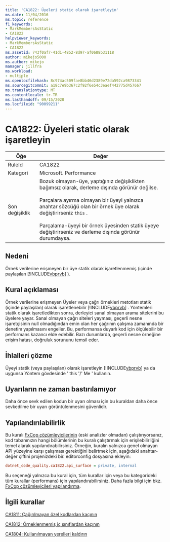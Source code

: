 ```yaml
---
title: 'CA1822: Üyeleri static olarak işaretleyin'
ms.date: 11/04/2016
ms.topic: reference
f1_keywords:
- MarkMembersAsStatic
- CA1822
helpviewer_keywords:
- MarkMembersAsStatic
- CA1822
ms.assetid: 743f0af7-41d1-4852-8d97-af0688b31118
author: mikejo5000
ms.author: mikejo
manager: jillfra
ms.workload:
- multiple
ms.openlocfilehash: 8c974ac509fae8bb46d2389e72da592ca9873341
ms.sourcegitcommit: a18c7e9b367c2f92f6e54c3eaef442775d457667
ms.translationtype: MT
ms.contentlocale: tr-TR
ms.lasthandoff: 09/15/2020
ms.locfileid: "90099211"
---
```

# <a name="ca1822-mark-members-as-static"></a>CA1822: Üyeleri static olarak işaretleyin

|Öğe|Değer|
|-|-|
|RuleId|CA1822|
|Kategori|Microsoft. Performance|
|Son değişiklik|Bozuk olmayan-üye, yaptığınız değişiklikten bağımsız olarak, derleme dışında görünür değilse.<br /><br />Parçalara ayırma olmayan bir üyeyi yalnızca anahtar sözcüğü olan bir örnek üye olarak değiştirirseniz `this` .<br /><br /> Parçalama-üyeyi bir örnek üyesinden statik üyeye değiştirirseniz ve derleme dışında görünür durumdaysa.|

## <a name="cause"></a>Nedeni
Örnek verilerine erişmeyen bir üye statik olarak işaretlenmemiş (içinde paylaşılan [!INCLUDE[vbprvb](../code-quality/includes/vbprvb_md.md)] ).

## <a name="rule-description"></a>Kural açıklaması
Örnek verilerine erişmeyen Üyeler veya çağrı örnekleri metotları statik (içinde paylaşılan) olarak işaretlenebilir [!INCLUDE[vbprvb](../code-quality/includes/vbprvb_md.md)] . Yöntemleri statik olarak işaretledikten sonra, derleyici sanal olmayan arama sitelerini bu üyelere yayar. Sanal olmayan çağrı siteleri yayması, geçerli nesne işaretçisinin null olmadığından emin olan her çağrının çalışma zamanında bir denetim yapılmasını engeller. Bu, performansa duyarlı kod için ölçülebilir bir performans kazancı elde edebilir. Bazı durumlarda, geçerli nesne örneğine erişim hatası, doğruluk sorununu temsil eder.

## <a name="how-to-fix-violations"></a>İhlalleri çözme
Üyeyi statik (veya paylaşılan) olarak işaretleyin [!INCLUDE[vbprvb](../code-quality/includes/vbprvb_md.md)] ya da uygunsa Yöntem gövdesinde ' this '/' Me ' kullanın.

## <a name="when-to-suppress-warnings"></a>Uyarıların ne zaman bastırılamıyor
Daha önce sevk edilen kodun bir uyarı olması için bu kuraldan daha önce sevkedilme bir uyarı görüntülenmesini güvenlidir.

## <a name="configurability"></a>Yapılandırılabilirlik

Bu kuralı [FxCop çözümleyicilerinin](install-fxcop-analyzers.md) (eski analizler olmadan) çalıştırıyorsanız, kod tabanınızın hangi bölümlerinin bu kuralı çalıştırmak için erişilebilirliğini temel alarak yapılandırabilirsiniz. Örneğin, kuralın yalnızca genel olmayan API yüzeyine karşı çalışması gerektiğini belirtmek için, aşağıdaki anahtar-değer çiftini projenizdeki bir. editorconfig dosyasına ekleyin:

```ini
dotnet_code_quality.ca1822.api_surface = private, internal
```

Bu seçeneği yalnızca bu kural için, tüm kurallar için veya bu kategorideki tüm kurallar (performans) için yapılandırabilirsiniz. Daha fazla bilgi için bkz. [FxCop çözümleyicileri yapılandırma](configure-fxcop-analyzers.md).

## <a name="related-rules"></a>İlgili kurallar
[CA1811: Çağırılmayan özel kodlardan kaçının](../code-quality/ca1811.md)

[CA1812: Örneklenmemiş iç sınıflardan kaçının](../code-quality/ca1812.md)

[CA1804: Kullanılmayan yerelleri kaldırın](../code-quality/ca1804.md)
